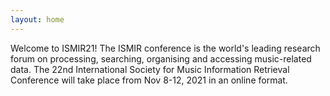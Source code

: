 ```yaml
---
layout: home
---
```



Welcome to ISMIR21! The ISMIR conference is the world's leading research forum on processing, searching, organising and accessing music-related data. The 22nd International Society for Music Information Retrieval Conference will take place from Nov 8-12, 2021 in an online format.



